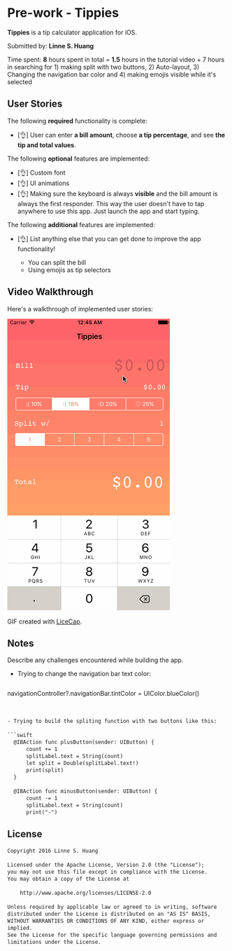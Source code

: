 # Pre-work - **Tippies**

**Tippies** is a tip calculator application for iOS.

Submitted by: **Linne S. Huang**

Time spent: 
**8** hours spent in total =
**1.5** hours in the tutorial video + 
7 hours in searching for 1) making split with two buttons, 2) Auto-layout, 3) Changing the navigation bar color and 4) making emojis visible while it's selected

## User Stories

The following **required** functionality is complete:

* [👌] User can enter **a bill amount**, choose **a tip percentage**, and see **the tip and total values**.

The following **optional** features are implemented:

* [👌] Custom font
* [👌] UI animations
* [👌] Making sure the keyboard is always **visible** and the bill amount is always the first responder. This way the user doesn't have to tap anywhere to use this app. Just launch the app and start typing.

The following **additional** features are implemented:

- [👌] List anything else that you can get done to improve the app functionality!

  - You can split the bill
  - Using emojis as tip selectors

## Video Walkthrough 

Here's a walkthrough of implemented user stories:

![tippies GIF](tippies.gif)

GIF created with [LiceCap](http://www.cockos.com/licecap/).

## Notes

Describe any challenges encountered while building the app.

- Trying to change the navigation bar text color: 

  ```swift
navigationController?.navigationBar.tintColor = UIColor.blueColor()
  ```


- ​Trying to build the spliting function with two buttons like this:

  ```swift
    @IBAction func plusButton(sender: UIButton) {
        count += 1
        splitLabel.text = String(count)
        let split = Double(splitLabel.text!)
        print(split)
    }

    @IBAction func minusButton(sender: UIButton) {
        count -= 1
        splitLabel.text = String(count)
        print("-")
  ```



## License

    Copyright 2016 Linne S. Huang

    Licensed under the Apache License, Version 2.0 (the "License");
    you may not use this file except in compliance with the License.
    You may obtain a copy of the License at
    
        http://www.apache.org/licenses/LICENSE-2.0
    
    Unless required by applicable law or agreed to in writing, software
    distributed under the License is distributed on an "AS IS" BASIS,
    WITHOUT WARRANTIES OR CONDITIONS OF ANY KIND, either express or implied.
    See the License for the specific language governing permissions and
    limitations under the License.
